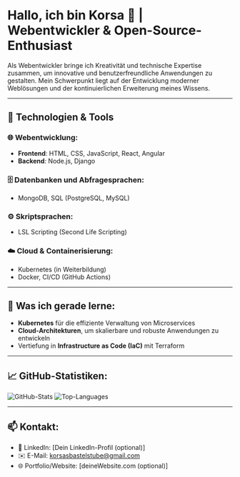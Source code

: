 # Hallo, ich bin Korsa 👋 | Webentwickler & Open-Source-Enthusiast

Als Webentwickler bringe ich Kreativität und technische Expertise zusammen, um innovative und benutzerfreundliche Anwendungen zu gestalten. 
Mein Schwerpunkt liegt auf der Entwicklung moderner Weblösungen und der kontinuierlichen Erweiterung meines Wissens.

---

## 🔧 **Technologien & Tools**
### 🌐 **Webentwicklung:**
- **Frontend**: HTML, CSS, JavaScript, React, Angular
- **Backend**: Node.js, Django

### 🗄️ **Datenbanken und Abfragesprachen:**
- MongoDB, SQL (PostgreSQL, MySQL)

### ⚙️ **Skriptsprachen:**
- LSL Scripting (Second Life Scripting)

### ☁️ **Cloud & Containerisierung:**
- Kubernetes (in Weiterbildung)
- Docker, CI/CD (GitHub Actions)

---

## 🌱 **Was ich gerade lerne:**
- **Kubernetes** für die effiziente Verwaltung von Microservices
- **Cloud-Architekturen**, um skalierbare und robuste Anwendungen zu entwickeln
- Vertiefung in **Infrastructure as Code (IaC)** mit Terraform

---

## 📈 **GitHub-Statistiken:**
![GitHub-Stats](https://github-readme-stats.vercel.app/api?username=korsasbastelstube&show_icons=true&theme=radical)
![Top-Languages](https://github-readme-stats.vercel.app/api/top-langs/?username=korsasbastelstube&layout=compact&theme=radical)

---

## 📫 **Kontakt:**
- 💼 LinkedIn: [Dein LinkedIn-Profil (optional)]
- ✉️ E-Mail: korsasbastelstube@gmail.com
- 🌐 Portfolio/Website: [deineWebsite.com (optional)]


